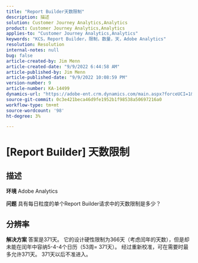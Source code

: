 ```yaml
---
title: "Report Builder天数限制"
description: 描述
solution: Customer Journey Analytics,Analytics
product: Customer Journey Analytics,Analytics
applies-to: "Customer Journey Analytics,Analytics"
keywords: "KCS，Report Builder，限制，数量，天，Adobe Analytics"
resolution: Resolution
internal-notes: null
bug: false
article-created-by: Jim Menn
article-created-date: "9/9/2022 6:44:58 AM"
article-published-by: Jim Menn
article-published-date: "9/9/2022 10:08:59 PM"
version-number: 9
article-number: KA-14499
dynamics-url: "https://adobe-ent.crm.dynamics.com/main.aspx?forceUCI=1&pagetype=entityrecord&etn=knowledgearticle&id=fcd64fe9-0a30-ed11-9db1-0022480866ad"
source-git-commit: 0c3e421beca46d9fe1952b1f98538a50697216a0
workflow-type: tm+mt
source-wordcount: '98'
ht-degree: 3%

---
```


# [Report Builder] 天数限制

## 描述


<b>环境</b>
Adobe Analytics

<b>问题</b>
具有每日粒度的单个Report Builder请求中的天数限制是多少？


## 分辨率


<b>解决方案</b>
答案是371天。
它的设计硬性限制为366天（考虑闰年的天数），但是却未能在闰年中容纳5-4-4个日历（53周= 371天）。
经过重新校准，可在需要时最多允许371天。
371天以后不准进入。
